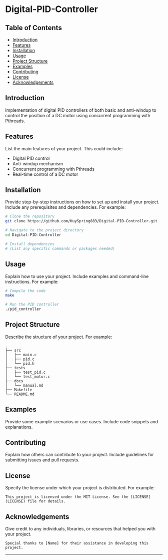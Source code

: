 # Digital-PID-Controller

## Table of Contents
- [Introduction](#introduction)
- [Features](#features)
- [Installation](#installation)
- [Usage](#usage)
- [Project Structure](#project-structure)
- [Examples](#examples)
- [Contributing](#contributing)
- [License](#license)
- [Acknowledgements](#acknowledgements)

## Introduction
Implementation of digital PID controllers of both basic and anti-windup to control the position of a DC motor using concurrent programming with Pthreads.

## Features
List the main features of your project. This could include:
- Digital PID control
- Anti-windup mechanism
- Concurrent programming with Pthreads
- Real-time control of a DC motor

## Installation
Provide step-by-step instructions on how to set up and install your project. Include any prerequisites and dependencies. For example:

```bash
# Clone the repository
git clone https://github.com/HuySpring883/Digital-PID-Controller.git

# Navigate to the project directory
cd Digital-PID-Controller

# Install dependencies
# (List any specific commands or packages needed)
```

## Usage
Explain how to use your project. Include examples and command-line instructions. For example:

```bash
# Compile the code
make

# Run the PID controller
./pid_controller
```

## Project Structure
Describe the structure of your project. For example:

```
.
├── src
│   ├── main.c
│   ├── pid.c
│   └── pid.h
├── tests
│   ├── test_pid.c
│   └── test_motor.c
├── docs
│   └── manual.md
├── Makefile
└── README.md
```

## Examples
Provide some example scenarios or use cases. Include code snippets and explanations.

## Contributing
Explain how others can contribute to your project. Include guidelines for submitting issues and pull requests.

## License
Specify the license under which your project is distributed. For example:

```
This project is licensed under the MIT License. See the [LICENSE](LICENSE) file for details.
```

## Acknowledgements
Give credit to any individuals, libraries, or resources that helped you with your project.

```
Special thanks to [Name] for their assistance in developing this project.
```

---
